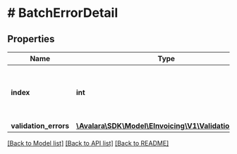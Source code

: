 # # BatchErrorDetail

## Properties

Name | Type | Description | Notes
------------ | ------------- | ------------- | -------------
**index** | **int** | The index of the request that caused the error in the batch. | [optional]
**validation_errors** | [**\Avalara\SDK\Model\EInvoicing\V1\ValidationError[]**](ValidationError.md) |  | [optional]

[[Back to Model list]](../../../README.md#models) [[Back to API list]](../../../README.md#endpoints) [[Back to README]](../../../README.md)
